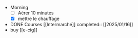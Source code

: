 - Morning
  * [ ] Aérer 10 minutes
  * [x] mettre le chauffage
- DONE Courses [[Intermarché]]
  completed:: [[2025/01/16]]
- buy [[e-cig]]